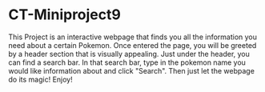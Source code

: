 # CT-Miniproject9
This Project is an interactive webpage that finds you all the information you need about a certain Pokemon. Once entered the page, you will be greeted by a header section that
is visually appealing. Just under the header, you can find a search bar. In that search bar, type in the pokemon name you would like information about and click "Search".
Then just let the webpage do its magic! Enjoy!
